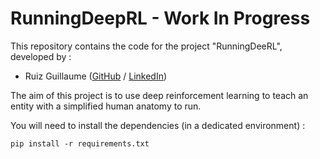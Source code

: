 # RunningDeepRL - Work In Progress

This repository contains the code for the project "RunningDeeRL", developed by :
- Ruiz Guillaume ([GitHub](https://github.com/RuizGuillaume) / [LinkedIn](https://www.linkedin.com/in/ruizguillaume/))

The aim of this project is to use deep reinforcement learning to teach an entity with a simplified human anatomy to run.

You will need to install the dependencies (in a dedicated environment) :
```
pip install -r requirements.txt
```
